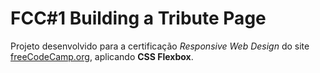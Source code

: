 # FCC#1 Building a Tribute Page

Projeto desenvolvido para a certificação *Responsive Web Design* do site [freeCodeCamp.org](https://www.freecodecamp.org/reginokaa), aplicando **CSS Flexbox**.

